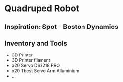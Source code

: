 # Quadruped Robot
## Inspiration: Spot - Boston Dynamics

## Inventory and Tools
<ul>
  <li>3D Printer</li>
  <li>3D Printer filament</li>
  <li>x20 Servo DS3218 PRO</li>
  <li>x20 Tbest Servo Arm Alluminium</li>
  <li>...</li>
</ul>
